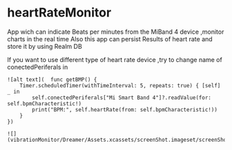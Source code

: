 # heartRateMonitor
App wich can indicate Beats per minutes from the MiBand 4 device ,monitor charts in the real time 
Also this app can persist Results of heart rate and store it by using Realm DB

If you want to use different type of heart rate device ,try to change name of conectedPeriferals in  

    
    ![alt text](  func getBMP() {
        Timer.scheduledTimer(withTimeInterval: 5, repeats: true) { [self] _ in
            self.conectedPeriferals["Mi Smart Band 4"]?.readValue(for: self.bpmCharacteristic!)
            print("BPM:", self.heartRate(from: self.bpmCharacteristic!))
        }
    })
    
    ![](vibrationMonitor/Dreamer/Assets.xcassets/screenShot.imageset/screenShot.PNG)

